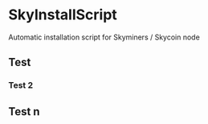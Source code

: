 # SkyInstallScript
Automatic installation script for Skyminers / Skycoin node

## Test

### Test 2

## Test n
